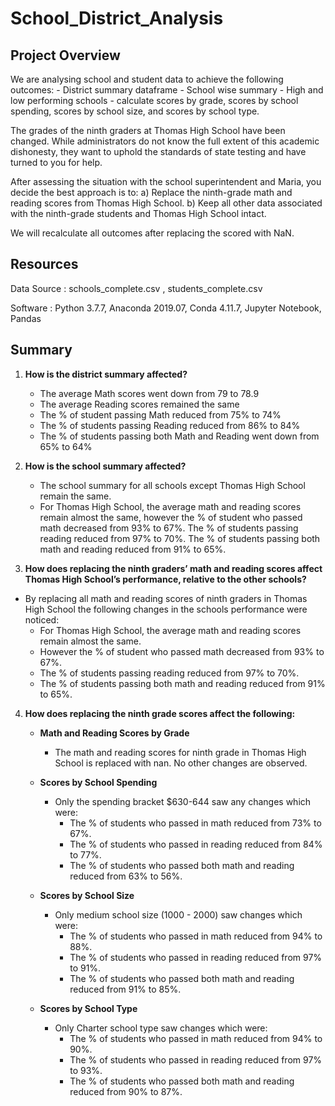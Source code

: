# School_District_Analysis

## Project Overview

We are analysing school and student data to achieve the following outcomes:
    - District summary dataframe
    - School wise summary
    - High and low performing schools
    - calculate scores by grade, scores by school spending, scores by school size, and scores by school type.
    
The grades of the ninth graders at Thomas High School have been changed. While administrators do not know the full extent of this academic dishonesty, they want to uphold the standards of state testing and have turned to you for help.

After assessing the situation with the school superintendent and Maria, you decide the best approach is to:
   a) Replace the ninth-grade math and reading scores from Thomas High School.
   b) Keep all other data associated with the ninth-grade students and Thomas High School intact.
   
We will recalculate all outcomes after replacing the scored with NaN.

## Resources

Data Source : schools_complete.csv , students_complete.csv

Software : Python 3.7.7, Anaconda 2019.07, Conda 4.11.7, Jupyter Notebook, Pandas

## Summary

1) **How is the district summary affected?**
    - The average Math scores went down from 79 to 78.9
    - The average Reading scores remained the same
    - The % of student passing Math reduced from 75% to 74%
    - The % of students passing Reading reduced from 86% to 84%
    - The % of students passing both Math and Reading went down from 65% to 64%
    
2) **How is the school summary affected?**
    - The school summary for all schools except Thomas High School remain the same.
    - For Thomas High School, the average math and reading scores remain almost the same, however the % of student who passed math decreased from 93% to 67%. The % of students passing reading reduced from 97% to 70%. The % of students passing both math and reading reduced from 91% to 65%.

3) **How does replacing the ninth graders’ math and reading scores affect Thomas High School’s performance, relative to the other schools?**
- By replacing all math and reading scores of ninth graders in Thomas High School the following changes in the schools performance were noticed:
    - For Thomas High School, the average math and reading scores remain almost the same.
    - However the % of student who passed math decreased from 93% to 67%.
    - The % of students passing reading reduced from 97% to 70%.
    - The % of students passing both math and reading reduced from 91% to 65%.

4) **How does replacing the ninth grade scores affect the following:**
    
    - **Math and Reading Scores by Grade**
        - The math and reading scores for ninth grade in Thomas High School is replaced with nan. No other changes are observed.

    - **Scores by School Spending**
        - Only the spending bracket $630-644 saw any changes which were:
            - The % of students who passed in math reduced from 73% to 67%.
            - The % of students who passed in reading reduced from 84% to 77%.
            - The % of students who passed both math and reading reduced from 63% to 56%.
            
    - **Scores by School Size**
        - Only medium school size (1000 - 2000) saw changes which were:
            - The % of students who passed in math reduced from 94% to 88%.
            - The % of students who passed in reading reduced from 97% to 91%.
            - The % of students who passed both math and reading reduced from 91% to 85%.
            
    - **Scores by School Type**
        - Only Charter school type saw changes which were:
            - The % of students who passed in math reduced from 94% to 90%.
            - The % of students who passed in reading reduced from 97% to 93%.
            - The % of students who passed both math and reading reduced from 90% to 87%.